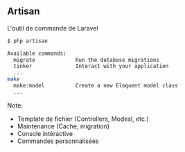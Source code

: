 ## Artisan

L'outil de commande de Laravel

```bash
$ php artisan

Available commands:
  migrate             Run the database migrations
  tinker              Interact with your application
  ...
make
  make:model          Create a new Eloquent model class
  ...
```

Note:
- Template de fichier (Controllers, Modesl, etc.)
- Maintenance (Cache, migration)
- Console intéractive
- Commandes personnalisées